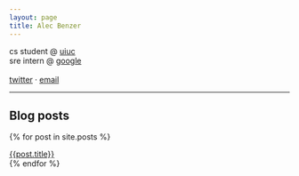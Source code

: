 ```yaml
---
layout: page
title: Alec Benzer
---
```

<div id="bio">
<p>
cs student @ <a href="http://cs.uiuc.edu">uiuc</a><br />
sre intern @ <a href="http://www.google.com/about">google</a><br />
<br />
<a href="http://twitter.com/alecbenzer">twitter</a> &middot; <a href="mailto:alecbenzer@gmail.com">email</a>
</p>
</div>

<hr />

## Blog posts

{% for post in site.posts %}
  <div class="post-div">
  <!--<span class="date">{{post.date | date: "%m/%d/%y" }}&nbsp;&nbsp;&nbsp;</span>-->
  <a href="{{post.url}}">{{post.title}}</a>
  </div>
{% endfor %}
